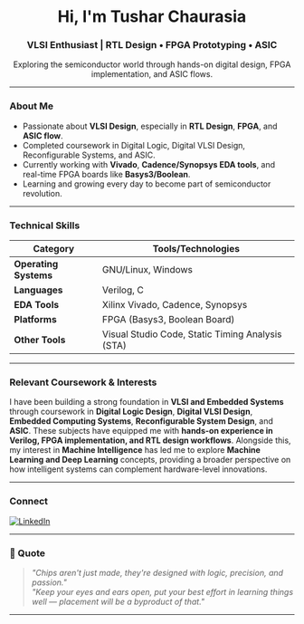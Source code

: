 <h1 align="center">Hi, I'm Tushar Chaurasia</h1>
<h3 align="center">VLSI Enthusiast | RTL Design • FPGA Prototyping • ASIC</h3>

<p align="center">
  Exploring the semiconductor world through hands-on digital design, FPGA implementation, and ASIC flows.
</p>

---

### About Me

- Passionate about **VLSI Design**, especially in **RTL Design**, **FPGA**, and **ASIC flow**.
- Completed coursework in Digital Logic, Digital VLSI Design, Reconfigurable Systems, and ASIC.
- Currently working with **Vivado**, **Cadence/Synopsys EDA tools**, and real-time FPGA boards like **Basys3/Boolean**.
- Learning and growing every day to become part of semiconductor revolution.

---

### Technical Skills

| Category         | Tools/Technologies |
|------------------|--------------------|
| **Operating Systems** | GNU/Linux, Windows |
| **Languages**         | Verilog, C |
| **EDA Tools**         | Xilinx Vivado, Cadence, Synopsys |
| **Platforms**         | FPGA (Basys3, Boolean Board) |
| **Other Tools**       | Visual Studio Code, Static Timing Analysis (STA) |

---

### Relevant Coursework & Interests
I have been building a strong foundation in **VLSI and Embedded Systems** through coursework in **Digital Logic Design**, **Digital VLSI Design**, **Embedded Computing Systems**, **Reconfigurable System Design**, and **ASIC**. These subjects have equipped me with **hands-on experience in Verilog, FPGA implementation, and RTL design workflows**. Alongside this, my interest in **Machine Intelligence** has led me to explore **Machine Learning and Deep Learning** concepts, providing a broader perspective on how intelligent systems can complement hardware-level innovations.

---

### Connect

<p align="left">
  <a href="https://www.linkedin.com/in/tushar-chaurasia-ab398a202" target="_blank">
    <img src="https://img.shields.io/badge/-LinkedIn-blue?style=flat-square&logo=linkedin&logoColor=white" alt="LinkedIn">
  </a>
</p>


---

### 💬 Quote

> *"Chips aren't just made, they're designed with logic, precision, and passion."*  
> *"Keep your eyes and ears open, put your best effort in learning things well — placement will be a byproduct of that."*

---

